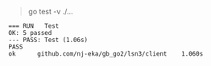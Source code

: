 > go test -v ./...

```
=== RUN   Test
OK: 5 passed
--- PASS: Test (1.06s)
PASS
ok      github.com/nj-eka/gb_go2/lsn3/client    1.060s
```